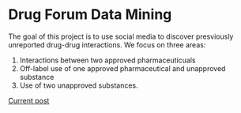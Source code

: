 # Drug Forum Data Mining

The goal of this project is to use social media to discover presviously unreported drug-drug interactions. We focus on three areas:
1. Interactions between two approved pharmaceuticuals
1. Off-label use of one approved pharmaceutical and unapproved substance
1. Use of two unapproved substances. 

[Current post](./docs/identifyikng-pathways.md)

